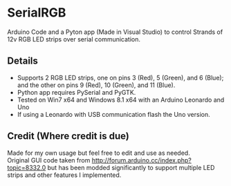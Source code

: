 # SerialRGB
Arduino Code and a Pyton app (Made in Visual Studio) to control Strands of 12v RGB LED strips over serial communication.  

## Details
-   Supports 2 RGB LED strips, one on pins 3 (Red), 5 (Green), and 6 (Blue); and the other on pins 9 (Red), 10 (Green), and 11 (Blue).  
-   Python app requires PySerial and PyGTK.  
-   Tested on Win7 x64 and Windows 8.1 x64 with an Arduino Leonardo and Uno  
-   If using a Leonardo with USB communication flash the Uno version.  

## Credit (Where credit is due)
Made for my own usage but feel free to edit and use as needed.  
Original GUI code taken from http://forum.arduino.cc/index.php?topic=8332.0 but has been modded significantly to support multiple LED strips and other features I implemented.
